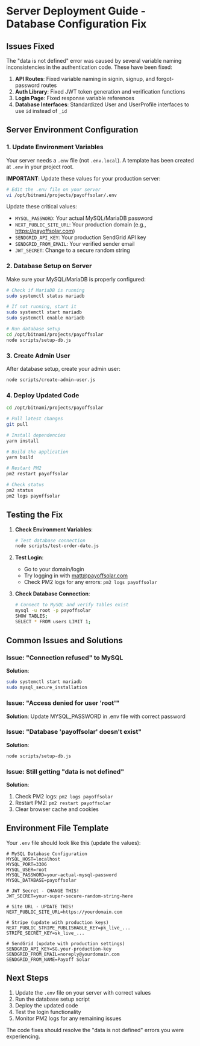 # Server Deployment Guide - Database Configuration Fix

## Issues Fixed

The "data is not defined" error was caused by several variable naming inconsistencies in the authentication code. These have been fixed:

1. **API Routes**: Fixed variable naming in signin, signup, and forgot-password routes
2. **Auth Library**: Fixed JWT token generation and verification functions
3. **Login Page**: Fixed response variable references
4. **Database Interfaces**: Standardized User and UserProfile interfaces to use `id` instead of `_id`

## Server Environment Configuration

### 1. Update Environment Variables

Your server needs a `.env` file (not `.env.local`). A template has been created at `.env` in your project root.

**IMPORTANT**: Update these values for your production server:

```bash
# Edit the .env file on your server
vi /opt/bitnami/projects/payoffsolar/.env
```

Update these critical values:
- `MYSQL_PASSWORD`: Your actual MySQL/MariaDB password
- `NEXT_PUBLIC_SITE_URL`: Your production domain (e.g., https://payoffsolar.com)
- `SENDGRID_API_KEY`: Your production SendGrid API key
- `SENDGRID_FROM_EMAIL`: Your verified sender email
- `JWT_SECRET`: Change to a secure random string

### 2. Database Setup on Server

Make sure your MySQL/MariaDB is properly configured:

```bash
# Check if MariaDB is running
sudo systemctl status mariadb

# If not running, start it
sudo systemctl start mariadb
sudo systemctl enable mariadb

# Run database setup
cd /opt/bitnami/projects/payoffsolar
node scripts/setup-db.js
```

### 3. Create Admin User

After database setup, create your admin user:

```bash
node scripts/create-admin-user.js
```

### 4. Deploy Updated Code

```bash
cd /opt/bitnami/projects/payoffsolar

# Pull latest changes
git pull

# Install dependencies
yarn install

# Build the application
yarn build

# Restart PM2
pm2 restart payoffsolar

# Check status
pm2 status
pm2 logs payoffsolar
```

## Testing the Fix

1. **Check Environment Variables**:
   ```bash
   # Test database connection
   node scripts/test-order-date.js
   ```

2. **Test Login**:
   - Go to your domain/login
   - Try logging in with matt@payoffsolar.com
   - Check PM2 logs for any errors: `pm2 logs payoffsolar`

3. **Check Database Connection**:
   ```bash
   # Connect to MySQL and verify tables exist
   mysql -u root -p payoffsolar
   SHOW TABLES;
   SELECT * FROM users LIMIT 1;
   ```

## Common Issues and Solutions

### Issue: "Connection refused" to MySQL
**Solution**: 
```bash
sudo systemctl start mariadb
sudo mysql_secure_installation
```

### Issue: "Access denied for user 'root'"
**Solution**: Update MYSQL_PASSWORD in .env file with correct password

### Issue: "Database 'payoffsolar' doesn't exist"
**Solution**: 
```bash
node scripts/setup-db.js
```

### Issue: Still getting "data is not defined"
**Solution**: 
1. Check PM2 logs: `pm2 logs payoffsolar`
2. Restart PM2: `pm2 restart payoffsolar`
3. Clear browser cache and cookies

## Environment File Template

Your `.env` file should look like this (update the values):

```env
# MySQL Database Configuration
MYSQL_HOST=localhost
MYSQL_PORT=3306
MYSQL_USER=root
MYSQL_PASSWORD=your-actual-mysql-password
MYSQL_DATABASE=payoffsolar

# JWT Secret - CHANGE THIS!
JWT_SECRET=your-super-secure-random-string-here

# Site URL - UPDATE THIS!
NEXT_PUBLIC_SITE_URL=https://yourdomain.com

# Stripe (update with production keys)
NEXT_PUBLIC_STRIPE_PUBLISHABLE_KEY=pk_live_...
STRIPE_SECRET_KEY=sk_live_...

# SendGrid (update with production settings)
SENDGRID_API_KEY=SG.your-production-key
SENDGRID_FROM_EMAIL=noreply@yourdomain.com
SENDGRID_FROM_NAME=Payoff Solar
```

## Next Steps

1. Update the `.env` file on your server with correct values
2. Run the database setup script
3. Deploy the updated code
4. Test the login functionality
5. Monitor PM2 logs for any remaining issues

The code fixes should resolve the "data is not defined" errors you were experiencing.
